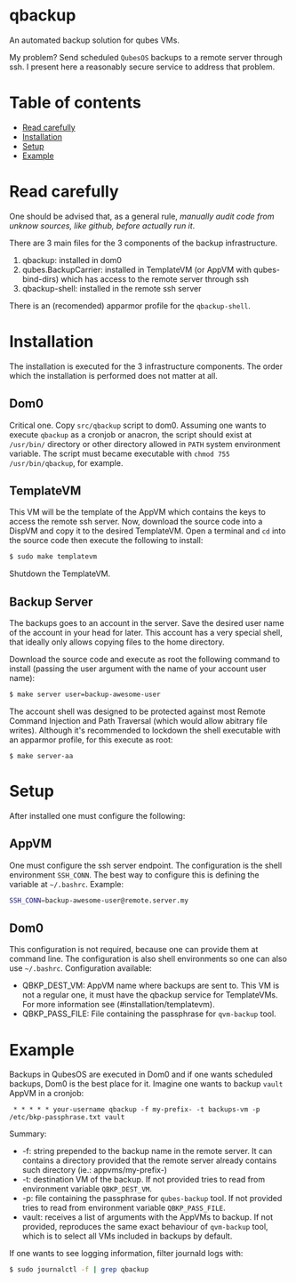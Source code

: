 # qbackup

An automated backup solution for qubes VMs.

My problem? Send scheduled `QubesOS` backups to a remote server through ssh.
I present here a reasonably secure service to address that problem.

# Table of contents

* [Read carefully](#read-carefully)
* [Installation](#installation)
* [Setup](#setup)
* [Example](#example)

# Read carefully

One should be advised that, as a general rule, _manually audit code from unknow sources, like github, before actually run it_.

There are 3 main files for the 3 components of the backup infrastructure.

1. qbackup: installed in dom0
2. qubes.BackupCarrier: installed in TemplateVM (or AppVM with qubes-bind-dirs) which has access to the remote server through ssh
3. qbackup-shell: installed in the remote ssh server

There is an (recomended) apparmor profile for the `qbackup-shell`.

# Installation

The installation is executed for the 3 infrastructure components. The order which the installation is performed does not matter at all.

## Dom0

Critical one. Copy `src/qbackup` script to dom0. Assuming one wants to execute `qbackup` as a cronjob or anacron, the script should exist at `/usr/bin/` directory or other directory allowed in `PATH` system environment variable. The script must became executable with `chmod 755 /usr/bin/qbackup`, for example.

## TemplateVM

This VM will be the template of the AppVM which contains the keys to access the remote ssh server. Now, download the source code into a DispVM and copy it to the desired TemplateVM. Open a terminal and `cd` into the source code then execute the following to install:

```bash
$ sudo make templatevm
```

Shutdown the TemplateVM.

## Backup Server

The backups goes to an account in the server. Save the desired user name of the account in your head for later. This account has a very special shell, that ideally only allows copying files to the home directory.

Download the source code and execute as root the following command to install (passing the user argument with the name of your account user name):

```bash
$ make server user=backup-awesome-user
```

The account shell was designed to be protected against most Remote Command Injection and Path Traversal (which would allow abitrary file writes). Although it's recommended to lockdown the shell executable with an apparmor profile, for this execute as root:

```
$ make server-aa
```

# Setup

After installed one must configure the following:

## AppVM

One must configure the ssh server endpoint. The configuration is the shell environment `SSH_CONN`. The best way to configure this is defining the variable at `~/.bashrc`. Example:

```bash
SSH_CONN=backup-awesome-user@remote.server.my
```

## Dom0

This configuration is not required, because one can provide them at command line. The configuration is also shell environments so one can also use `~/.bashrc`. Configuration available:

- QBKP_DEST_VM: AppVM name where backups are sent to. This VM is not a regular one, it must have the qbackup service for TemplateVMs. For more information see (#installation/templatevm).
- QBKP_PASS_FILE: File containing the passphrase for `qvm-backup` tool. 

# Example

Backups in QubesOS are executed in Dom0 and if one wants scheduled backups, Dom0 is the best place for it. Imagine one wants to backup `vault` AppVM in a cronjob:

```
 * * * * * your-username qbackup -f my-prefix- -t backups-vm -p /etc/bkp-passphrase.txt vault
```

Summary:

- -f: string prepended to the backup name in the remote server. It can contains a directory provided that the remote server already contains such directory (ie.: appvms/my-prefix-)
- -t: destination VM of the backup. If not provided tries to read from environment variable `QBKP_DEST_VM`.
- -p: file containing the passphrase for `qubes-backup` tool. If not provided tries to read from environment variable `QBKP_PASS_FILE`.
- vault: receives a list of arguments with the AppVMs to backup. If not provided, reproduces the same exact behaviour of `qvm-backup` tool, which is to select all VMs included in backups by default.

If one wants to see logging information, filter journald logs with:

```bash
$ sudo journalctl -f | grep qbackup
```

